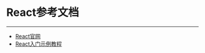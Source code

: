 # React参考文档

---

* [React官网](https://reactjs.org/)
* [React入门示例教程](http://www.ruanyifeng.com/blog/2015/03/react.html)




